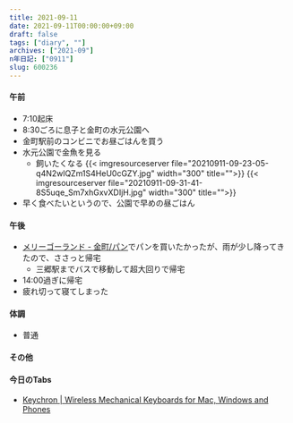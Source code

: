 ```yaml
---
title: 2021-09-11
date: 2021-09-11T00:00:00+09:00
draft: false
tags: ["diary", ""]
archives: ["2021-09"]
n年日記: ["0911"]
slug: 600236
---
```

#### 午前
- 7:10起床
- 8:30ごろに息子と金町の水元公園へ
- 金町駅前のコンビニでお昼ごはんを買う
- 水元公園で金魚を見る
  - 飼いたくなる
{{< imgresourceserver file="20210911-09-23-05-q4N2wlQZm1S4HeU0cGZY.jpg" width="300" title="">}}
{{< imgresourceserver file="20210911-09-31-41-8S5uqe_Sm7xhGxvXDIjH.jpg" width="300" title="">}}
- 早く食べたいというので、公園で早めの昼ごはん
#### 午後
- [メリーゴーランド - 金町/パン](https://tabelog.com/tokyo/A1324/A132403/13104051/)でパンを買いたかったが、雨が少し降ってきたので、ささっと帰宅
  - 三郷駅までバスで移動して超大回りで帰宅
- 14:00過ぎに帰宅
- 疲れ切って寝てしまった
#### 体調
- 普通
#### その他
#### 今日のTabs
- [Keychron | Wireless Mechanical Keyboards for Mac, Windows and Phones](https://www.keychron.com/)